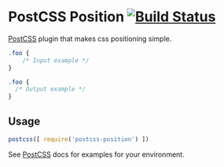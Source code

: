 # PostCSS Position [![Build Status][ci-img]][ci]

[PostCSS] plugin that makes css positioning simple.

[PostCSS]: https://github.com/postcss/postcss
[ci-img]:  https://travis-ci.org/matthias-t/postcss-position.svg
[ci]:      https://travis-ci.org/matthias-t/postcss-position

```css
.foo {
    /* Input example */
}
```

```css
.foo {
  /* Output example */
}
```

## Usage

```js
postcss([ require('postcss-position') ])
```

See [PostCSS] docs for examples for your environment.
